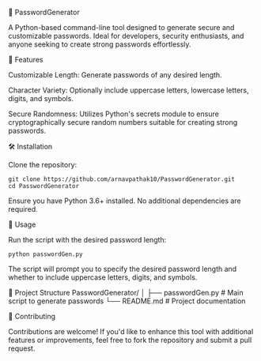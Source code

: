 🔐 PasswordGenerator

  A Python-based command-line tool designed to generate secure and customizable passwords. Ideal for developers, security enthusiasts, and anyone seeking to create strong passwords effortlessly.

🚀 Features

  Customizable Length: Generate passwords of any desired length.

  Character Variety: Optionally include uppercase letters, lowercase letters, digits, and symbols.
  
  Secure Randomness: Utilizes Python's secrets module to ensure cryptographically secure random numbers suitable for creating strong passwords.

🛠️ Installation

  Clone the repository:
  
    git clone https://github.com/arnavpathak10/PasswordGenerator.git
    cd PasswordGenerator


  Ensure you have Python 3.6+ installed. No additional dependencies are required.

🧪 Usage

   Run the script with the desired password length:
    
    python passwordGen.py


  The script will prompt you to specify the desired password length and whether to include uppercase letters, digits, and symbols.

📂 Project Structure
  PasswordGenerator/
  │
  ├── passwordGen.py      # Main script to generate passwords
  └── README.md           # Project documentation

🤝 Contributing

  Contributions are welcome! If you'd like to enhance this tool with additional features or improvements, feel free to fork the repository and submit a pull request.
